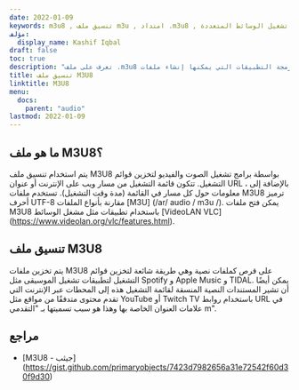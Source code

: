 ```yaml
---
date: 2022-01-09
keywords: m3u8 , تنسيق ملف m3u , امتداد .m3u8 , قائمة تشغيل الوسائط المتعددة m3u8 , تنسيق قائمة تشغيل m3u8
مؤلف:
  display_name: Kashif Iqbal
draft: false
toc: true
description: "تعرف على ملف .m3u8 وواجهات برمجة التطبيقات التي يمكنها إنشاء ملفات M3U8 وفتحها."
title: تنسيق ملف M3U8
linktitle: M3U8
menu:
  docs:
    parent: "audio"
lastmod: 2022-01-09
---
```


## ما هو ملف M3U8؟

يتم استخدام تنسيق ملف M3U8 بواسطة برامج تشغيل الصوت والفيديو لتخزين قوائم التشغيل. تتكون قائمة التشغيل من مسار ويب على الإنترنت أو عنوان URL ، بالإضافة إلى معلومات حول كل مسار في القائمة (مدة وقت التشغيل). تستخدم ملفات M3U8 ترميز أحرف UTF-8 مقارنة بأنواع الملفات [M3U] (/ar/ audio / m3u /). يمكن فتح ملفات M3U8 باستخدام تطبيقات مثل مشغل الوسائط [VideoLAN VLC] (https://www.videolan.org/vlc/features.html).

## تنسيق ملف M3U8

يتم تخزين ملفات M3U8 على قرص كملفات نصية وهي طريقة شائعة لتخزين قوائم التشغيل لتطبيقات تشغيل الموسيقى مثل Spotify و Apple Music و TIDAL. يمكن أيضًا أن تشير المستندات النصية المنسقة لقائمة التشغيل هذه إلى المحطات عبر الإنترنت التي تقدم محتوى متدفقًا من مواقع مثل YouTube أو Twitch TV باستخدام روابط URL في علامات العنوان الخاصة بها وهذا هو سبب تسميتها بـ "التقدمي m".

## مراجع ##

- [M3U8 - جيثب] (https://gist.github.com/primaryobjects/7423d7982656a31e72542f60d30f9d30)

